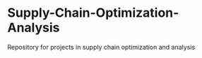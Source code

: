 # Supply-Chain-Optimization-Analysis
Repository for projects in supply chain optimization and analysis
